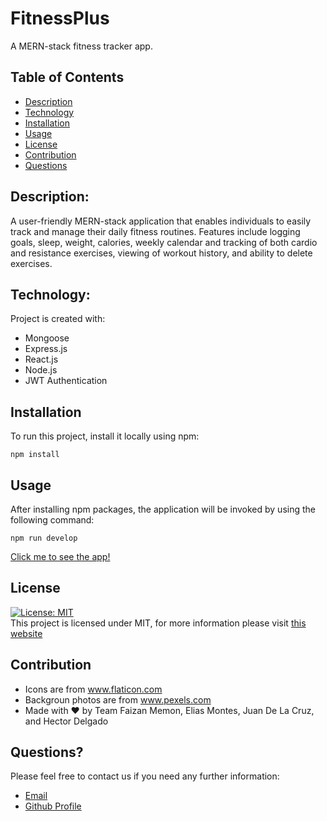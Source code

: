 # FitnessPlus

A MERN-stack fitness tracker app.

## Table of Contents

- [Description](#description)
- [Technology](#Technology)
- [Installation](#installation)
- [Usage](#usage)
- [License](#license)
- [Contribution](#contribution)
- [Questions](#questions)

## Description:

A user-friendly MERN-stack application that enables individuals to easily track and manage their daily fitness routines. Features include logging goals, sleep, weight, calories, weekly calendar and tracking of both cardio and resistance exercises, viewing of workout history, and ability to delete exercises.

## Technology:

Project is created with:

- Mongoose
- Express.js
- React.js
- Node.js
- JWT Authentication

## Installation

To run this project, install it locally using npm:

```
npm install
```

## Usage

After installing npm packages, the application will be invoked by using the following command:

```
npm run develop
```

[Click me to see the app!](https://<fitnessplus>.com)

## License

[![License: MIT](https://img.shields.io/badge/License-MIT-yellow.svg)](https://opensource.org/licenses/MIT) <br>
This project is licensed under MIT, for more information please visit [this website](https://opensource.org/licenses/MIT)

## Contribution

- Icons are from www.flaticon.com
- Backgroun photos are from www.pexels.com
- Made with ❤️ by Team Faizan Memon, Elias Montes, Juan De La Cruz, and Hector Delgado

## Questions?

Please feel free to contact us if you need any further information:

- [Email](memonfaizan024@hotmail.com)
- [Github Profile](https://github.com/Elias-Montes/FitnessPlus)
